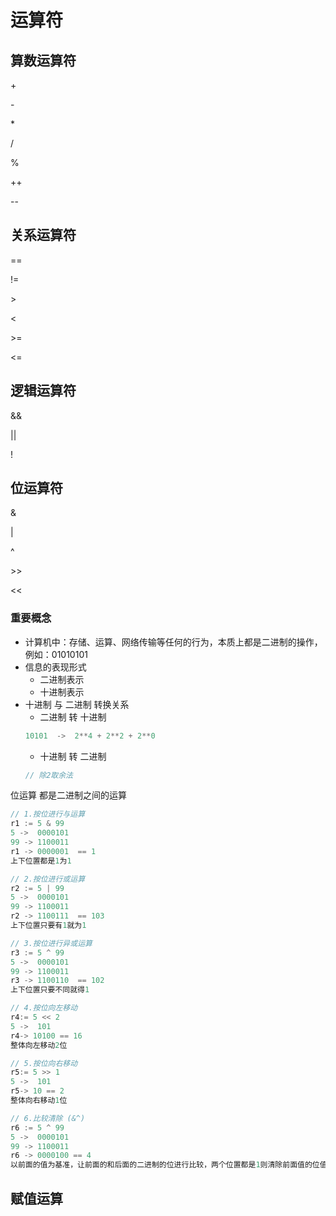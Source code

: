 # 运算符
## 算数运算符
\+

\-

\*

/

%

++

--


## 关系运算符
==

!= 

\>

\<

\>=

<=

## 逻辑运算符
&&

||

!

## 位运算符
&

|

^

\>>

\<<
### 重要概念
* 计算机中：存储、运算、网络传输等任何的行为，本质上都是二进制的操作，例如：01010101
* 信息的表现形式
  * 二进制表示
  * 十进制表示
* 十进制 与 二进制 转换关系
  * 二进制 转 十进制
  ```go
  10101  ->  2**4 + 2**2 + 2**0
  ```
  * 十进制 转 二进制
  ```go
  // 除2取余法
  ```
位运算 都是二进制之间的运算
```go
// 1.按位进行与运算
r1 := 5 & 99
5 ->  0000101
99 -> 1100011
r1 -> 0000001  == 1
上下位置都是1为1 

// 2.按位进行或运算
r2 := 5 | 99
5 ->  0000101
99 -> 1100011
r2 -> 1100111  == 103
上下位置只要有1就为1

// 3.按位进行异或运算
r3 := 5 ^ 99
5 ->  0000101
99 -> 1100011
r3 -> 1100110  == 102
上下位置只要不同就得1

// 4.按位向左移动
r4:= 5 << 2
5 ->  101
r4-> 10100 == 16
整体向左移动2位

// 5.按位向右移动
r5:= 5 >> 1
5 ->  101
r5-> 10 == 2
整体向右移动1位

// 6.比较清除 (&^)
r6 := 5 ^ 99
5 ->  0000101
99 -> 1100011
r6 -> 0000100 == 4
以前面的值为基准，让前面的和后面的二进制的位进行比较，两个位置都是1则清除前面值的位值置为0
```

## 赋值运算

